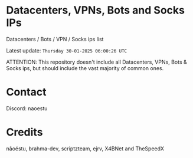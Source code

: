 # Datacenters, VPNs, Bots and Socks IPs
 
Datacenters / Bots / VPN / Socks ips list

Latest update: `Thursday 30-01-2025 06:00:26 UTC` 

ATTENTION: This repository doesn't include all Datacenters, VPNs, Bots & Socks ips, 
but should include the vast majority of common ones.

# Contact
Discord: naoestu

# Credits
nãoéstu, brahma-dev, scriptzteam, ejrv, X4BNet and TheSpeedX
